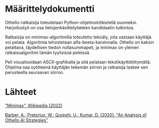# Määrittelydokumentti

Othello-ratkaisija toteutetaan Python-ohjelmointikielellä suomeksi. Harjoitustyö on osa tietojenkäsittelytieteen kandidaatin tutkintoa.

Ratkaisija on minimax-algoritmilla toteutettu tekoäly, jota vastaan käyttäjä voi pelata. 
Algoritmia tehostetaan alfa-beeta-karsinnalla. 
Othello on kaksin pelattava, täydellisen tiedon nollasummapeli, ja minimax on yleinen ratkaisualgoritmi tämän tyylisissä peleissä.

Peli visualisoidaan ASCII-grafiikalla ja sitä pelataan tekstikäyttöliittymällä. Ohjelma saa syötteenä käyttäjän tekemän siirron ja ratkaisija laskee sen perusteella seuraavan siirron.

# Lähteet

["Minimax", Wikipedia (2022)](https://en.wikipedia.org/wiki/Minimax)

[Barber, A.; Pretorius, W.; Qureshi, U.; Kumar, D. (2020). "An Analysis of Othello AI Strategies"](https://barberalec.github.io/pdf/An_Analysis_of_Othello_AI_Strategies.pdf)
